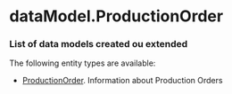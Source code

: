 # dataModel.ProductionOrder

### List of data models created ou extended

The following entity types are available:
- [ProductionOrder](https://github.com/los-ccg/texpact-ccg-demo/Production/ProductionOrder/blob/master/ProductionOrder). Information about Production Orders
